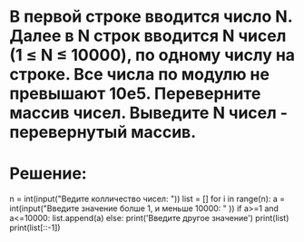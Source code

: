 # В первой строке вводится число N. Далее в N строк вводится N чисел (1 ≤ N ≤ 10000), по одному числу на строке. Все числа по модулю не превышают 10e5. Переверните массив чисел. Выведите N чисел - перевернутый массив.
# Решение:
n = int(input("Ведите колличество чисел: "))
list = []
for i in range(n):
   a = int(input("Введите значение болше 1, и меньше 10000: " ))
   if a>=1 and a<=10000:
     list.append(a)
else:
   print('Введите другое значение')
   print(list)
   print(list[::-1])
